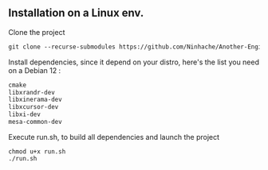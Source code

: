 ## Installation on a Linux env.

Clone the project
```txt
git clone --recurse-submodules https://github.com/Ninhache/Another-Engine.git
```

Install dependencies, since it depend on your distro, here's the list you need on a Debian 12 :
```txt
cmake
libxrandr-dev
libxinerama-dev
libxcursor-dev
libxi-dev
mesa-common-dev
```

Execute run.sh, to build all dependencies and launch the project
```
chmod u+x run.sh
./run.sh
```

